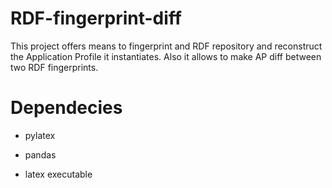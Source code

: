 # RDF-fingerprint-diff
This project offers means to fingerprint and RDF repository and reconstruct the Application Profile it instantiates.
 Also it allows to make AP diff between two RDF fingerprints.

# Dependecies
- pylatex
- pandas

- latex executable
 
